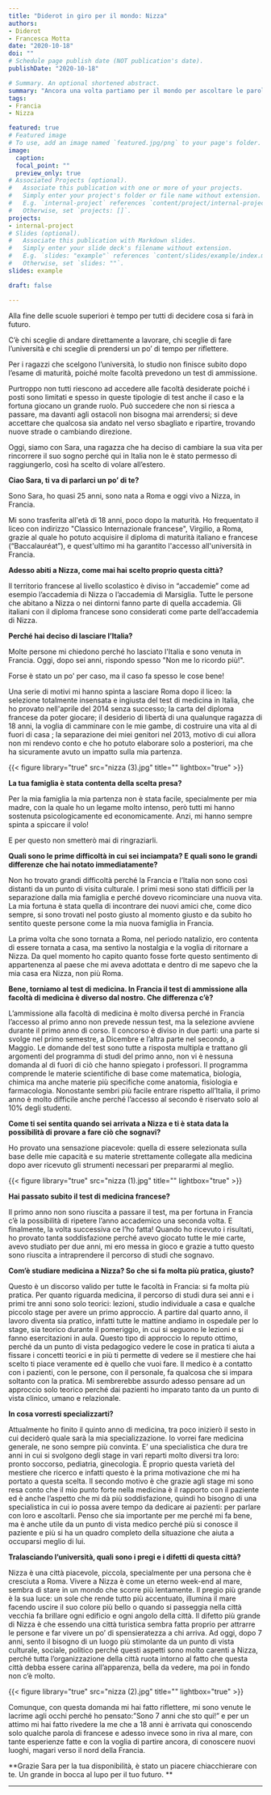 ```yaml
---
title: "Diderot in giro per il mondo: Nizza"
authors:
- Diderot
- Francesca Motta
date: "2020-10-18"
doi: ""
# Schedule page publish date (NOT publication's date).
publishDate: "2020-10-18"

# Summary. An optional shortened abstract.
summary: "Ancora una volta partiamo per il mondo per ascoltare le parole di Sara, studentessa di medicina in Francia, a Nizza, che ha deciso di lasciare Roma a 18 anni."
tags:
- Francia
- Nizza

featured: true
# Featured image
# To use, add an image named `featured.jpg/png` to your page's folder. 
image:
  caption: 
  focal_point: ""
  preview_only: true
# Associated Projects (optional).
#   Associate this publication with one or more of your projects.
#   Simply enter your project's folder or file name without extension.
#   E.g. `internal-project` references `content/project/internal-project/index.md`.
#   Otherwise, set `projects: []`.
projects:
- internal-project
# Slides (optional).
#   Associate this publication with Markdown slides.
#   Simply enter your slide deck's filename without extension.
#   E.g. `slides: "example"` references `content/slides/example/index.md`.
#   Otherwise, set `slides: ""`.
slides: example

draft: false

---
```


Alla fine delle scuole superiori è tempo per tutti di decidere cosa si farà in futuro. 

C’è chi sceglie di andare direttamente a lavorare, chi sceglie di fare l’università e chi sceglie di prendersi un po’ di tempo per riflettere. 

Per i ragazzi che scelgono l’università, lo studio non finisce subito dopo l’esame di maturità, poiché molte facoltà prevedono un test di ammissione. 

Purtroppo non tutti riescono ad accedere alle facoltà desiderate poiché i posti sono limitati e spesso in queste tipologie di test anche il caso e la fortuna giocano un grande ruolo. Può succedere che non si riesca a passare, ma davanti agli ostacoli non bisogna mai arrendersi; si deve accettare che qualcosa sia andato nel verso sbagliato e ripartire, trovando nuove strade o cambiando direzione.

Oggi, siamo con Sara, una ragazza che ha deciso di cambiare la sua vita per rincorrere il suo sogno perché qui in Italia non le è stato permesso di raggiungerlo, così ha scelto di volare all’estero.

**Ciao Sara, ti va di parlarci un po’ di te?**

Sono Sara, ho quasi 25 anni, sono nata a Roma e oggi vivo a Nizza, in Francia.

Mi sono trasferita all'età di 18 anni, poco dopo la maturità. Ho frequentato il liceo con indirizzo "Classico Internazionale francese", Virgilio, a Roma, grazie al quale ho potuto acquisire il diploma di maturità italiano e francese (“Baccalauréat”), e quest'ultimo mi ha garantito l'accesso all'università in Francia.


**Adesso abiti a Nizza, come mai hai scelto proprio questa città?**

Il territorio francese al livello scolastico è diviso in “accademie” come ad esempio l’accademia di Nizza o l’accademia di Marsiglia. Tutte le persone che abitano a Nizza o nei dintorni fanno parte di quella accademia. Gli italiani con il diploma francese sono considerati come parte dell’accademia di Nizza.

**Perché hai deciso di lasciare l’Italia?**

Molte persone mi chiedono perché ho lasciato l'Italia e sono venuta in Francia. Oggi, dopo sei anni, rispondo spesso "Non me lo ricordo più!".

Forse è stato un po' per caso, ma il caso fa spesso le cose bene!

Una serie di motivi mi hanno spinta a lasciare Roma dopo il liceo: la selezione totalmente insensata e ingiusta del test di medicina in Italia, che ho provato nell'aprile del 2014 senza successo; la carta del diploma francese da poter giocare; il desiderio di libertà di una qualunque ragazza di 18 anni, la voglia di camminare con le mie gambe, di costruire una vita al di fuori di casa ; la separazione dei miei genitori nel 2013, motivo di cui allora non mi rendevo conto e che ho potuto elaborare solo a posteriori, ma che ha sicuramente avuto un impatto sulla mia partenza.

{{< figure library="true" src="nizza (3).jpg" title="" lightbox="true" >}}

**La tua famiglia è stata contenta della scelta presa?**

Per la mia famiglia la mia partenza non è stata facile, specialmente per mia madre, con la quale ho un legame molto intenso, però tutti mi hanno sostenuta psicologicamente ed economicamente. Anzi, mi hanno sempre spinta a spiccare il volo!

E per questo non smetterò mai di ringraziarli.

**Quali sono le prime difficoltà in cui sei inciampata? E quali sono le grandi differenze che hai notato immediatamente?**

Non ho trovato grandi difficoltà perché la Francia e l’Italia non sono così distanti da un punto di visita culturale. I primi mesi sono stati difficili per la separazione dalla mia famiglia e perché dovevo ricominciare una nuova vita. La mia fortuna è stata quella di incontrare dei nuovi amici che, come dico sempre, si sono trovati nel posto giusto al momento giusto e da subito ho sentito queste persone come la mia nuova famiglia in Francia. 

La prima volta che sono tornata a Roma, nel periodo natalizio, ero contenta di essere tornata a casa, ma sentivo la nostalgia e la voglia di ritornare a Nizza. Da quel momento ho capito quanto fosse forte questo sentimento di appartenenza al paese che mi aveva adottata e dentro di me sapevo che la mia casa era Nizza, non più Roma.

**Bene, torniamo al test di medicina. In Francia il test di ammissione alla facoltà di medicina è diverso dal nostro. Che differenza c’è?**

L’ammissione alla facoltà di medicina è molto diversa perché in Francia l’accesso al primo anno non prevede nessun test, ma la selezione avviene durante il primo anno di corso. Il concorso è diviso in due parti: una parte si svolge nel primo semestre, a Dicembre e l’altra parte nel secondo, a Maggio. Le domande del test sono tutte a risposta multipla e trattano gli argomenti del programma di studi del primo anno, non vi è nessuna domanda al di fuori di ciò che hanno spiegato i professori. Il programma comprende le materie scientifiche di base come matematica, biologia, chimica ma anche materie più specifiche come anatomia, fisiologia e farmacologia.
Nonostante sembri più facile entrare rispetto all’Italia, il primo anno è molto difficile anche perché l’accesso al secondo è riservato solo al 10% degli studenti. 

**Come ti sei sentita quando sei arrivata a Nizza e ti è stata data la possibilità di provare a fare ciò che sognavi?**

Ho provato una sensazione piacevole: quella di essere selezionata sulla base delle mie capacità e su materie strettamente collegate alla medicina dopo aver ricevuto gli strumenti necessari per prepararmi al meglio.

{{< figure library="true" src="nizza (1).jpg" title="" lightbox="true" >}}

**Hai passato subito il test di medicina francese?**

Il primo anno non sono riuscita a passare il test, ma per fortuna in Francia c’è la possibilità di ripetere l’anno accademico una seconda volta. E finalmente, la volta successiva ce l’ho fatta! Quando ho ricevuto i risultati, ho provato tanta soddisfazione perché avevo giocato tutte le mie carte, avevo studiato per due anni, mi ero messa in gioco e grazie a tutto questo sono riuscita a intraprendere il percorso di studi che sognavo.

**Com’è studiare medicina a Nizza? So che si fa molta più pratica, giusto?**

Questo è un discorso valido per tutte le facoltà in Francia: si fa molta più pratica. Per quanto riguarda medicina, il percorso di studi dura sei anni e i primi tre anni sono solo teorici: lezioni, studio individuale a casa e qualche piccolo stage per avere un primo approccio. A partire dal quarto anno, il lavoro diventa sia pratico, infatti tutte le mattine andiamo in ospedale per lo stage, sia teorico durante il pomeriggio, in cui si seguono le lezioni e si fanno esercitazioni in aula. Questo tipo di approccio lo reputo ottimo, perché da un punto di vista pedagogico vedere le cose in pratica ti aiuta a fissare i concetti teorici e in più ti permette di vedere se il mestiere che hai scelto ti piace veramente ed è quello che vuoi fare. Il medico è a contatto con i pazienti, con le persone, con il personale, fa qualcosa che si impara soltanto con la pratica. Mi sembrerebbe assurdo adesso pensare ad un approccio solo teorico perché dai pazienti ho imparato tanto da un punto di vista clinico, umano e relazionale.

**In cosa vorresti specializzarti?**

Attualmente ho finito il quinto anno di medicina, tra poco inizierò il sesto in cui deciderò quale sarà la mia specializzazione. Io vorrei fare medicina generale, ne sono sempre più convinta. E’ una specialistica che dura tre anni in cui si svolgono degli stage in vari reparti molto diversi tra loro: pronto soccorso, pediatria, ginecologia. È proprio questa varietà del mestiere che ricerco e infatti questo è la prima motivazione che mi ha portato a questa scelta. Il secondo motivo è che grazie agli stage  mi sono resa conto che il mio punto forte nella medicina è il rapporto con il paziente ed è anche l’aspetto che mi dà più soddisfazione, quindi ho bisogno di una specialistica in cui io possa avere tempo da dedicare ai pazienti: per parlare con loro e ascoltarli. Penso che sia importante per me perché mi fa bene, ma è anche utile da un punto di vista medico perché più si conosce il paziente e più si ha un quadro completo della situazione che aiuta a occuparsi meglio di lui.

**Tralasciando l’università, quali sono i pregi e i difetti di questa città?**

Nizza è una città piacevole, piccola, specialmente per una persona che è cresciuta a Roma. Vivere a Nizza è come un eterno week-end al mare, sembra di stare in un mondo che scorre più lentamente. Il pregio più grande  è la sua luce: un sole che rende tutto più accentuato, illumina il mare facendo uscire il suo colore più bello o quando si passeggia nella città vecchia fa brillare ogni edificio e ogni angolo della città. Il difetto più grande di Nizza è che essendo una città turistica sembra fatta proprio per attrarre le persone e far vivere un po’ di spensieratezza a chi arriva. Ad oggi, dopo 7 anni, sento il bisogno di un luogo più stimolante da un punto di vista culturale, sociale, politico perché questi aspetti sono molto carenti a Nizza, perché tutta l’organizzazione della città ruota intorno al fatto che questa città debba essere carina all’apparenza, bella da vedere, ma poi in fondo non c’è molto.

{{< figure library="true" src="nizza (2).jpg" title="" lightbox="true" >}}

Comunque, con questa domanda mi hai fatto riflettere, mi sono venute le lacrime agli occhi perché ho pensato:”Sono 7 anni che sto qui!” e per un attimo mi hai fatto rivedere la me che a 18 anni è arrivata qui conoscendo solo qualche parola di francese e adesso invece sono in riva al mare, con tante esperienze fatte e con la voglia di partire ancora, di conoscere nuovi luoghi, magari verso il nord della Francia.

**Grazie Sara per la tua disponibilità, è stato un piacere chiacchierare con te. Un grande in bocca al lupo per il tuo futuro. **

---

